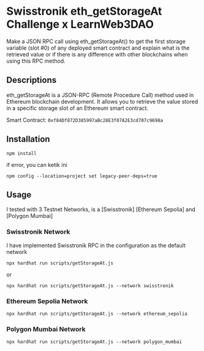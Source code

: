 # Swisstronik eth_getStorageAt Challenge x LearnWeb3DAO

Make a JSON RPC call using eth_getStorageAt() to get the first storage variable (slot #0) of any deployed smart contract and explain what is the retrieved value or if there is any difference with other blockchains when using this RPC method.

## Descriptions

eth_getStorageAt is a JSON-RPC (Remote Procedure Call) method used in Ethereum blockchain development. It allows you to retrieve the value stored in a specific storage slot of an Ethereum smart contract.

Smart Contract: `0xf84Df872D385997aBc28E3f07A2E3cd707c9698a`

## Installation
```
npm install
```

if error, you can ketik ini

```
npm config --location=project set legacy-peer-deps=true
```

## Usage


I tested with 3 Testnet Networks, is a [Swisstronik] [Ethereum Sepolia] and [Polygon Mumbai]


### Swisstronik Network

I have implemented Swisstronik RPC in the configuration as the default network

```
npx hardhat run scripts/getStorageAt.js
```
or 
```
npx hardhat run scripts/getStorageAt.js --network swisstronik
```

### Ethereum Sepolia Network

```
npx hardhat run scripts/getStorageAt.js --network ethereum_sepolia
```

### Polygon Mumbai Network

```
npx hardhat run scripts/getStorageAt.js --network polygon_mumbai
```